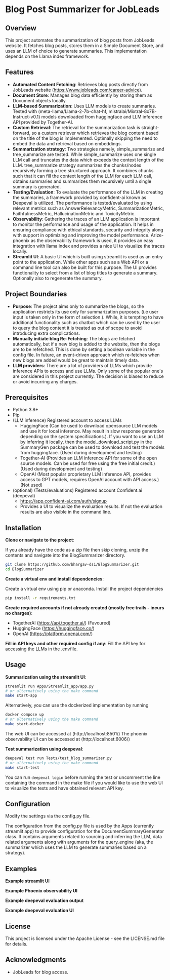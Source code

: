 # Blog Post Summarizer for JobLeads

## Overview

This project automates the summarization of blog posts from JobLeads website. It fetches blog posts, stores them in a
Simple Document Store, and uses an LLM of choice to generate summaries. This implementation depends on the Llama index
framework.

## Features

- **Automated Content Fetching**: Retrieves blog posts directly from JobLeads
  website (https://www.jobleads.com/career-advice).
- **Document Store**: Manages blog data efficiently by storing them as Document objects locally.
- **LLM-based Summarization**: Uses LLM models to create summaries. Tested with (meta-llama/Llama-2-7b-chat-hf,
  mistralai/Mixtral-8x7B-Instruct-v0.1) models downloaded from huggingface and LLM inference API provided by
  Together-AI.
- **Custom Retrieval**: The retrieval for the summarization task is straight-forward, so a custom retriever which
  retrieves the blog content based on the title of the blog is implemented. Optimally skipping the need to embed the
  data and retrieval based on embeddings.
- **Summarization strategy**: Two strategies namely, simple_summarize and tree_summarize are tested. While
  simple_summarize uses one single LLM call and truncates the data which exceeds the context length of the LLM.
  tree_summarize strategy summarizes the chunks/nodes recursively forming a tree structured approach. It combines chunks
  such that it can fill the context
  length of the LLM for each LLM call, obtains summaries and summarizes them recursively until a single summary is
  generated.
- **Testing/Evaluation**: To evaluate the performance of the LLM in creating the summaries, a framework provided by
  confident-ai known as Deepeval is utilized. The performance is tested/evaluated by using relevant metrics such as
  AnswerRelevancyMetric, SummarizationMetric, FaithfulnessMetric, HallucinationMetric and ToxicityMetric.
- **Observability**: Gathering the traces of an LLM application is important to monitor the performance and usage of the
  application. It helps in ensuring compliance with ethical standards, security and integrity along with support in
  optimizing and improving the model performance. Arize-phoenix as the observability framework is used, it provides an
  easy integration with llama index and provides a nice UI to visualize the traces locally.
- **Streamlit UI**: A basic UI which is built using streamlit is used as an entry point to the application. While other
  apps such as a Web API or a command line tool can also be built for this purpose. The UI provides functionality to
  select from a list of blog titles to generate a summary. Optionally also to regenerate the summary.

## Project Boundaries

- **Purpose**: The project aims only to summarize the blogs, so the application restricts its use only for summarization
  purposes. (i.e user input is taken only in the form of selection.). While, it is tempting to have additional
  functionality such as chatbot which can be used by the user to query the blog content it is treated as out of scope to
  avoid introducing extra complications.
- **Manually initiate blog Re-Fetching**: The blogs are fetched automatically, but if a new blog is added to the
  website, then the blogs are to be refetched. This is done by setting a boolean variable in the config file. In future,
  an event-driven approach which re-fetches when new blogs are added would be great to maintain timely data.
- **LLM providers**: There are a lot of providers of LLMs which provide inference APIs to access and use LLMs. Only some
  of the popular one's are considered in this project currently. The decision is biased to reduce or avoid incurring any
  charges.

## Prerequisites

- Python 3.8+
- Pip
- (LLM inference) Registered account to access LLMs
    - HuggingFace (Can be used to download opensource LLM models and use it for local inference. May result in slow
      response generation depending on the system specifications.). If you want to use an LLM by inferring it locally,
      then the model_download_script.py in the SummaryGen package can be used to download and test the models from
      huggingface. (Used during development and testing)
    - Together-AI (Provides an LLM inference API for some of the open source models. Can be used for free using the free
      initial credit.) (Used during development and testing)
    - OpenAI (Most popular proprietary LLM inference API, provides access to GPT models, requires OpenAI account with
      API access.) (Not used)
- (optional) (Tests/evaluations) Registered account Confident.ai (deepeval)
    - https://app.confident-ai.com/auth/signup
    - Provides a UI to visualize the evaluation results. If not the evaluation results are also visible in the
      command line.

## Installation

**Clone or navigate to the project**:

If you already have the code as a zip file then skip cloning, unzip the contents and navigate into the BlogSummarizer
directory.

```bash
git clone https://github.com/bhargav-ds1/BlogSummarizer.git
cd BlogSummarizer
```

**Create a virtual env and install dependencies**:

Create a virtual env using pip or anaconda.
Install the project dependencies

```bash
pip install -r requirements.txt
```

**Create required accounts if not already created (mostly free trails - incurs no charges)**:

- TogetherAI (https://api.together.ai/) (Favoured)
- HuggingFace (https://huggingface.co/)
- OpenAI (https://platform.openai.com/)

**Fill in API keys and other required config if any**:
Fill the API key for accessing the LLMs in the .envfile.

## Usage

**Summarization using the streamlit UI**:

```bash
streamlit run Apps/Streamlit_app/app.py
# or alternatively using the make command
make start-app
```

Alternatively, you can use the dockerized implementation by running

```bash
docker compose up
# or alternatively using the make command
make start-docker
```

The web UI can be accessed at (http://localhost:8501/)
The phoenix observability UI can be accessed at (http://localhost:6006/)

**Test summarization using deepeval**:

```bash
deepeval test run Tests/test_blog_summarizer.py
# or alternatively using the make command
make start-test
```

You can run `deepeval login` before running the test or uncomment the line containing the command in the make file if
you would like to use the web UI to visualize the
tests and have obtained relevant API key.

## Configuration

Modify the settings via the config.py file.

The configuration from the config.py file is used by the Apps (currently streamlit app) to provide configuration for the
DocumentSummaryGenerator class. It contains arguments related to sourcing and inferring the LLM, data related arguments
along with arguments for the query_engine (aka, the summarizer which uses the LLM to generate summaries based on a
strategy).

## Examples
**Example streamlit UI**

**Example Phoenix observability UI**

**Example deepeval evaluation output**

**Example deepeval evaluation UI**

## License

This project is licensed under the Apache License - see the LICENSE.md file for details.

## Acknowledgments

- JobLeads for blog access.


